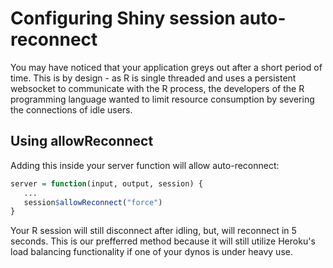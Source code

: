 # Configuring Shiny session auto-reconnect

You may have noticed that your application greys out after a short period of time. This is by design - as R is single threaded and uses a persistent websocket to communicate with the R process, the developers of the R programming language wanted to limit resource consumption by severing the connections of idle users.

## Using allowReconnect

Adding this inside your server function will allow auto-reconnect:

```R
server = function(input, output, session) {
   ...
   session$allowReconnect("force")
}
```

Your R session will still disconnect after idling, but, will reconnect in 5 seconds. This is our prefferred method because it will still utilize Heroku's load balancing functionality if one of your dynos is under heavy use.